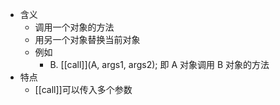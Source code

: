 - 含义
	- 调用一个对象的方法
	- 用另一个对象替换当前对象
	- 例如
		- B. [[call]](A, args1, args2); 即 A 对象调用 B 对象的方法
- 特点
	- [[call]]可以传入多个参数